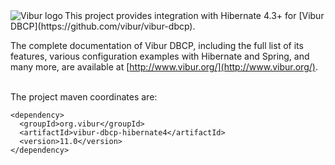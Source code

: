 <img align="left" src="http://www.vibur.org/img/vibur-130x130.png" alt="Vibur logo"> 
This project provides integration with Hibernate 4.3+ for [Vibur DBCP](https://github.com/vibur/vibur-dbcp).

The complete documentation of Vibur DBCP, including the full list of its features, various configuration 
examples with Hibernate and Spring, and many more, are available at [http://www.vibur.org/](http://www.vibur.org/).

<br>
The project maven coordinates are:

```
<dependency>
  <groupId>org.vibur</groupId>
  <artifactId>vibur-dbcp-hibernate4</artifactId>
  <version>11.0</version>
</dependency>   
```
